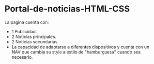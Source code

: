 # Portal-de-noticias-HTML-CSS
La pagina cuenta con:
- 1 Publicidad.
- 2 Noticias principales.
- 2 Noticias secundarias.
- La capacidad de adaptarse a diferentes dispositivos y cuenta con un NAV que cambia su style a estilo de "hamburguesa" cuando sea necesario.
